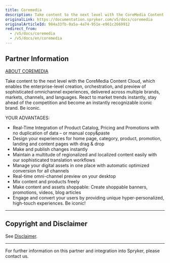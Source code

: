 ```yaml
---
title: Coremedia
description: Take content to the next level with the CoreMedia Content Cloud that can be integrated in the Spryker Commerce OS.
originalLink: https://documentation.spryker.com/v5/docs/coremedia
originalArticleId: 984a33fb-0a5a-4a74-951e-e961c2669912
redirect_from:
  - /v5/docs/coremedia
  - /v5/docs/en/coremedia
---
```


## Partner Information
[ABOUT COREMEDIA](https://www.coremedia.com)

Take content to the next level with the CoreMedia Content Cloud, which enables the enterprise-level creation, orchestration, and preview of sophisticated omnichannel experiences, delivered across multiple brands, markets, channels, and languages. React to market trends instantly, stay ahead of the competition and become an instantly recognizable iconic brand. Be iconic.

YOUR ADVANTAGES:

* Real-Time Integration of Product Catalog, Pricing and Promotions with no duplication of data – or manual copy&paste
* Design your experiences for home page, category, product, promotion, landing and content pages with drag & drop
* Make and publish changes instantly
* Maintain a multitude of regionalized and localized content easily with our sophisticated translation workflows
* Manage your digital assets in one place with automatic optimized conversion for all channels
* Real-time omni-channel preview on your desktop
* Mix content and products freely
* Make content and assets shoppable: Create shoppable banners, promotions, videos, blog articles
* Engage and convert your users by providing unique hyper-personalized, high-touch experiences. Be iconic!

---

## Copyright and Disclaimer

See [Disclaimer](https://github.com/spryker/spryker-documentation).

---
For further information on this partner and integration into Spryker, please contact us.

<div class="hubspot-form js-hubspot-form" data-portal-id="2770802" data-form-id="163e11fb-e833-4638-86ae-a2ca4b929a41" id="hubspot-1"></div>

